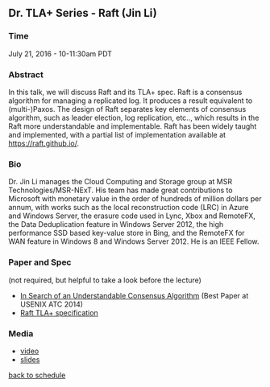 ## Dr. TLA+ Series - Raft (Jin Li)

### Time
July 21, 2016 - 10-11:30am PDT

### Abstract
In this talk, we will discuss Raft and its TLA+ spec. Raft is a consensus algorithm for managing a replicated log. It produces a result equivalent to (multi-)Paxos. The design of Raft separates key elements of consensus algorithm, such as leader election, log replication, etc.., which results in the Raft more understandable and implementable. Raft has been widely taught and implemented, with a partial list of implementation available at https://raft.github.io/.
 
### Bio
Dr. Jin Li manages the Cloud Computing and Storage group at MSR Technologies/MSR-NExT. His team has made great contributions to Microsoft with monetary value in the order of hundreds of million dollars per annum, with works such as the local reconstruction code (LRC) in Azure and Windows Server, the erasure code used in Lync, Xbox and RemoteFX, the Data Deduplication feature in Windows Server 2012, the high performance SSD based key-value store in Bing, and the RemoteFX for WAN feature in Windows 8 and Windows Server 2012. He is an IEEE Fellow.
 
### Paper and Spec
(not required, but helpful to take a look before the lecture)
+ [In Search of an Understandable Consensus Algorithm](https://www.usenix.org/conference/atc14/technical-sessions/presentation/ongaro) (Best Paper at USENIX ATC 2014)
+ [Raft TLA+ specification](https://github.com/ongardie/raft.tla)

### Media
+ [video](https://www.youtube.com/watch?v=6Kwx8zfGW0Y)
+ [slides](./Raft.pdf)

[back to schedule](https://github.com/tlaplus/DrTLAPlus)
